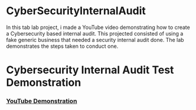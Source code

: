 # CyberSecurityInternalAudit
In this tab lab project, i made a YouTube video demonstrating how to create a Cybersecurity based internal audit. This projected consisted of using a fake generic business that needed a security internal audit done. The lab demonstrates the steps taken to conduct one.

<h1>Cybersecurity Internal Audit Test Demonstration </h1>

 ### [YouTube Demonstration](https://youtu.be/tIzB36R4oX4?si=ZAEnXCjIvPhrDK2A)

<!--
 ```diff
- text in red
+ text in green
! text in orange
# text in gray
@@ text in purple (and bold)@@
```
--!>
